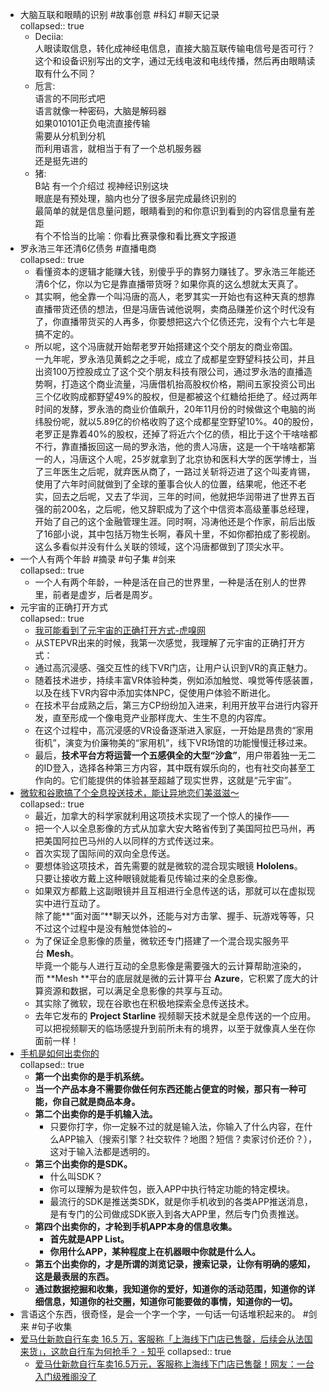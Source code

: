 - 大脑互联和眼睛的识别 #故事创意 #科幻 #聊天记录  
  collapsed:: true
	- Deciia:  
	  人眼读取信息，转化成神经电信息，直接大脑互联传输电信号是否可行？这个和设备识别写出的文字，通过无线电波和电线传播，然后再由眼睛读取有什么不同？
	- 卮言:  
	  语言的不同形式吧  
	  语言就像一种密码，大脑是解码器  
	  如果010101正负电流直接传输  
	  需要从分机到分机  
	  而利用语言，就相当于有了一个总机服务器  
	  还是挺先进的
	- 猪:  
	  B站 有一个介绍过 视神经识别这块  
	  眼底是有预处理，脑内也分了很多层完成最终识别的  
	  最简单的就是信息量问题，眼睛看到的和你意识到看到的内容信息量有差距  
	  有个不恰当的比喻：你看比赛录像和看比赛文字报道
- 罗永浩三年还清6亿债务 #直播电商  
  collapsed:: true
	- 看懂资本的逻辑才能赚大钱，别傻乎乎的靠努力赚钱了。罗永浩三年能还清6个亿，你以为它是靠直播带货呀？如果你真的这么想就太天真了。
	- 其实啊，他全靠一个叫冯唐的高人，老罗其实一开始也有这种天真的想靠直播带货还债的想法，但是冯唐告诫他说啊，卖商品赚差价这个时代没有了，你直播带货买的人再多，你要想把这六个亿债还完，没有个六七年是搞不定的。
	- 所以呢，这个冯唐就开始帮老罗开始搭建这个交个朋友的商业帝国。  
	  一九年呢，罗永浩见黄鹤之之手呢，成立了成都星空野望科技公司，并且出资100万控股成立了这个交个朋友科技有限公司，通过罗永浩的直播造势啊，打造这个商业流量，冯唐借机抬高股权价格，期间五家投资公司出三个亿收购成都野望49%的股权，但是都被这个红糖给拒绝了。经过两年时间的发酵，罗永浩的商业价值飙升，20年11月份的时候做这个电脑的尚纬股份呢，就以5.89亿的价格收购了这个成都星空野望10%。40的股份，老罗正是靠着40%的股权，还掉了将近六个亿的债，相比于这个干啥啥都不行，靠直播扳回这一局的罗永浩，他的贵人冯唐，这是一个干啥啥都第一的人，冯唐这个人呢，25岁就拿到了北京协和医科大学的医学博士，当了三年医生之后呢，就弃医从商了，一路过关斩将迈进了这个叫麦肯锡，使用了六年时间就做到了全球的董事合伙人的位置，结果呢，他还不老实，回去之后呢，又去了华润，三年的时间，他就把华润带进了世界五百强的前200名，之后呢，他又辞职成为了这个中信资本高级董事总经理，开始了自己的这个金融管理生涯。同时啊，冯涛他还是个作家，前后出版了16部小说，其中包括万物生长啊，春风十里，不如你都拍成了影视剧。这么多看似并没有什么关联的领域，这个冯唐都做到了顶尖水平。
- 一个人有两个年龄 #摘录 #句子集 #剑来  
  collapsed:: true
	- 一个人有两个年龄，一种是活在自己的世界里，一种是活在别人的世界里，前者是虚岁，后者是周岁。
- 元宇宙的正确打开方式  
  collapsed:: true
	- [我可能看到了元宇宙的正确打开方式-虎嗅网](https://www.huxiu.com/article/454925.html)
	- 从STEPVR出来的时候，我第一次感觉，我理解了元宇宙的正确打开方式：
	- 通过高沉浸感、强交互性的线下VR门店，让用户认识到VR的真正魅力。
	- 随着技术进步，持续丰富VR体验种类，例如添加触觉、嗅觉等传感装置，以及在线下VR内容中添加实体NPC，促使用户体验不断进化。
	- 在技术平台成熟之后，第三方CP纷纷加入进来，利用开放平台进行内容开发，直至形成一个像电竞产业那样庞大、生生不息的内容库。
	- 在这个过程中，高沉浸感的VR设备逐渐进入家庭，一开始是昂贵的“家用街机”，演变为价廉物美的“家用机”，线下VR场馆的功能慢慢迁移过来。
	- 最后，**技术平台方将运营一个五感俱全的大型“沙盒”**，用户带着独一无二的ID登入，选择各种第三方内容，其中既有娱乐向的，也有社交向甚至工作向的。它们能提供的体验甚至超越了现实世界，这就是“元宇宙”。
- [微软和谷歌搞了个全息投送技术，能让异地恋们美滋滋～](https://mp.weixin.qq.com/s?__biz=MzUzNjA3MzM1MQ==&mid=2247539090&idx=1&sn=8fd7104eb02f1b9add9d5ce02ff15192)  
  collapsed:: true
	- 最近，加拿大的科学家就利用这项技术实现了一个惊人的操作——
	- 把一个人以全息影像的方式从加拿大安大略省传到了美国阿拉巴马州，再把美国阿拉巴马州的人以同样的方式传送过来。
	- 首次实现了国际间的双向全息传送。
	- 要想体验这项技术，首先需要的就是微软的混合现实眼镜 **Hololens**。  
	  只要让接收方戴上这种眼镜就能看见传输过来的全息影像。
	- 如果双方都戴上这副眼镜并且互相进行全息传送的话，那就可以在虚拟现实中进行互动了。  
	  除了能**”面对面“**聊天以外，还能与对方击掌、握手、玩游戏等等，只不过这个过程中是没有触觉体验的~
	- 为了保证全息影像的质量，微软还专门搭建了一个混合现实服务平台 **Mesh**。  
	  毕竟一个能与人进行互动的全息影像是需要强大的云计算帮助渲染的，而 **Mesh **平台的底层就是微的云计算平台 **Azure**，它积累了庞大的计算资源和数据，可以满足全息影像的共享与互动。
	- 其实除了微软，现在谷歌也在积极地探索全息传送技术。
	- 去年它发布的 **Project Starline** 视频聊天技术就是全息传送的一个应用。  
	  可以把视频聊天的临场感提升到前所未有的境界，以至于就像真人坐在你面前一样！
- [手机是如何出卖你的](https://mp.weixin.qq.com/s/VJZIaWm9sYnYkOM3Z_KvBg)  
  collapsed:: true
	- **第一个出卖你的是手机系统。**
	- **当一个产品本身不需要你做任何东西还能占便宜的时候，那只有一种可能，你自己就是商品本身。**
	- **第二个出卖你的是手机输入法。**
		- 只要你打字，你一定躲不过的就是输入法，你输入了什么内容，在什么APP输入（搜索引擎？社交软件？地图？短信？卖家讨价还价？），这对于输入法都是透明的。
	- **第三个出卖你的是SDK。**
		- 什么叫SDK？
		- 你可以理解为是软件包，嵌入APP中执行特定功能的特定模块。
		- 最流行的SDK是推送类SDK，就是你手机收到的各类APP推送消息，是有专门的公司做成SDK嵌入到各大APP里，然后专门负责推送。
	- **第四个出卖你的，才轮到手机APP本身的信息收集。**
		- **首先就是APP List。**
		- **你用什么APP，某种程度上在机器眼中你就是什么人。**
	- **第五个出卖你的，才是所谓的浏览记录，搜索记录，让你有明确的感知，这是最表层的东西。**
	- **通过数据挖掘和收集，我知道你的爱好，知道你的活动范围，知道你的详细信息，知道你的社交圈，知道你可能要做的事情，知道你的一切。**
- 言语这个东西，很奇怪，是会一个字一个字，一句话一句话堆积起来的。 #剑来 #句子收集
- [爱马仕新款自行车卖 16.5 万，客服称「上海线下门店已售罄，后续会从法国来货」，这款自行车为何抢手？ - 知乎](https://www.zhihu.com/question/548000041)
  collapsed:: true
	- [爱马仕新款自行车卖16.5万元，客服称上海线下门店已售罄！网友：一台入门级雅阁没了](https://mp.weixin.qq.com/s/kC0tU2SWUZxvmGjeSlt0Fg)